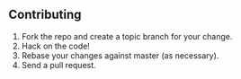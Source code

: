 Contributing
------------

1. Fork the repo and create a topic branch for your change.
2. Hack on the code!
3. Rebase your changes against master (as necessary).
3. Send a pull request.
